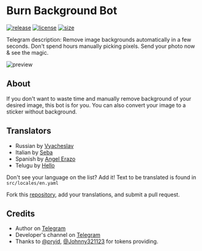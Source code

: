 # Burn Background Bot
[![release](https://img.shields.io/badge/release-v1.4.3-green.svg?style=flat)]()
[![license](https://img.shields.io/github/license/s0ftik3/random-animals)]()
[![size](https://img.shields.io/github/languages/code-size/s0ftik3/random-animals)]()

Telegram description: Remove image backgrounds automatically in a few seconds. Don't spend hours manually picking pixels. Send your photo now & see the magic.

![preview](https://i.ibb.co/dKxZf5G/preview.png)

## About
If you don't want to waste time and manually remove background of your desired image, this bot is for you. You can also convert your image to a sticker without background.

## Translators

* Russian by [Vyacheslav](https://t.me/vychs)
* Italian by [Seba](https://t.me/probably_dead)
* Spanish by [Angel Erazo](https://t.me/aerazo)
* Telugu by [Hello](https://t.me/Udaycab)

Don't see your language on the list? Add it!
Text to be translated is found in `src/locales/en.yaml`

Fork this [repository](https://github.com/s0ftik3/burnbg-bot), add your translations, and submit a pull request.

## Credits
- Author on [Telegram](https://t.me/vychs)
- Developer's channel on [Telegram](https://t.me/softik)
- Thanks to [@pryid](https://t.me/pryid), [@Johnny321123](https://t.me/Johnny321123) for tokens providing.